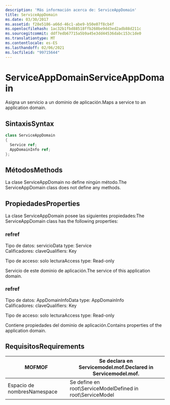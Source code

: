 ```yaml
---
description: 'Más información acerca de: ServiceAppDomain'
title: ServiceAppDomain
ms.date: 03/30/2017
ms.assetid: f28e5186-a66d-46c1-abe9-b50e07f8cb4f
ms.openlocfilehash: 1ac32b1fbd88518ffb260be9dd3ed2adb88d211c
ms.sourcegitcommit: ddf7edb67715a5b9a45e3dd44536dabc153c1de0
ms.translationtype: MT
ms.contentlocale: es-ES
ms.lasthandoff: 02/06/2021
ms.locfileid: "99715644"
---
```

# <a name="serviceappdomain"></a><span data-ttu-id="9f1eb-103">ServiceAppDomain</span><span class="sxs-lookup"><span data-stu-id="9f1eb-103">ServiceAppDomain</span></span>

<span data-ttu-id="9f1eb-104">Asigna un servicio a un dominio de aplicación.</span><span class="sxs-lookup"><span data-stu-id="9f1eb-104">Maps a service to an application domain.</span></span>  
  
## <a name="syntax"></a><span data-ttu-id="9f1eb-105">Sintaxis</span><span class="sxs-lookup"><span data-stu-id="9f1eb-105">Syntax</span></span>  
  
```csharp
class ServiceAppDomain  
{  
  Service ref;  
  AppDomainInfo ref;  
};  
```  
  
## <a name="methods"></a><span data-ttu-id="9f1eb-106">Métodos</span><span class="sxs-lookup"><span data-stu-id="9f1eb-106">Methods</span></span>  

 <span data-ttu-id="9f1eb-107">La clase ServiceAppDomain no define ningún método.</span><span class="sxs-lookup"><span data-stu-id="9f1eb-107">The ServiceAppDomain class does not define any methods.</span></span>  
  
## <a name="properties"></a><span data-ttu-id="9f1eb-108">Propiedades</span><span class="sxs-lookup"><span data-stu-id="9f1eb-108">Properties</span></span>  

 <span data-ttu-id="9f1eb-109">La clase ServiceAppDomain posee las siguientes propiedades:</span><span class="sxs-lookup"><span data-stu-id="9f1eb-109">The ServiceAppDomain class has the following properties:</span></span>  
  
### <a name="ref"></a><span data-ttu-id="9f1eb-110">ref</span><span class="sxs-lookup"><span data-stu-id="9f1eb-110">ref</span></span>  

 <span data-ttu-id="9f1eb-111">Tipo de datos: servicio</span><span class="sxs-lookup"><span data-stu-id="9f1eb-111">Data type: Service</span></span>  
<span data-ttu-id="9f1eb-112">Calificadores: clave</span><span class="sxs-lookup"><span data-stu-id="9f1eb-112">Qualifiers: Key</span></span>  
  
 <span data-ttu-id="9f1eb-113">Tipo de acceso: solo lectura</span><span class="sxs-lookup"><span data-stu-id="9f1eb-113">Access type: Read-only</span></span>  
  
 <span data-ttu-id="9f1eb-114">Servicio de este dominio de aplicación.</span><span class="sxs-lookup"><span data-stu-id="9f1eb-114">The service of this application domain.</span></span>  
  
### <a name="ref"></a><span data-ttu-id="9f1eb-115">ref</span><span class="sxs-lookup"><span data-stu-id="9f1eb-115">ref</span></span>  

 <span data-ttu-id="9f1eb-116">Tipo de datos: AppDomainInfo</span><span class="sxs-lookup"><span data-stu-id="9f1eb-116">Data type: AppDomainInfo</span></span>  
<span data-ttu-id="9f1eb-117">Calificadores: clave</span><span class="sxs-lookup"><span data-stu-id="9f1eb-117">Qualifiers: Key</span></span>  
  
 <span data-ttu-id="9f1eb-118">Tipo de acceso: solo lectura</span><span class="sxs-lookup"><span data-stu-id="9f1eb-118">Access type: Read-only</span></span>  
  
 <span data-ttu-id="9f1eb-119">Contiene propiedades del dominio de aplicación.</span><span class="sxs-lookup"><span data-stu-id="9f1eb-119">Contains properties of the application domain.</span></span>  
  
## <a name="requirements"></a><span data-ttu-id="9f1eb-120">Requisitos</span><span class="sxs-lookup"><span data-stu-id="9f1eb-120">Requirements</span></span>  
  
|<span data-ttu-id="9f1eb-121">MOF</span><span class="sxs-lookup"><span data-stu-id="9f1eb-121">MOF</span></span>|<span data-ttu-id="9f1eb-122">Se declara en Servicemodel.mof.</span><span class="sxs-lookup"><span data-stu-id="9f1eb-122">Declared in Servicemodel.mof.</span></span>|  
|---------|-----------------------------------|  
|<span data-ttu-id="9f1eb-123">Espacio de nombres</span><span class="sxs-lookup"><span data-stu-id="9f1eb-123">Namespace</span></span>|<span data-ttu-id="9f1eb-124">Se define en root\ServiceModel</span><span class="sxs-lookup"><span data-stu-id="9f1eb-124">Defined in root\ServiceModel</span></span>|
